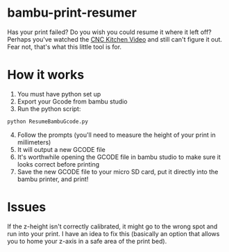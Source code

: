 # bambu-print-resumer
Has your print failed? Do you wish you could resume it where it left off? Perhaps you've watched the [CNC Kitchen Video](https://www.youtube.com/watch?v=-wjE8eDiKWg) and still can't figure it out. Fear not, that's what this little tool is for.

# How it works
1. You must have python set up
2. Export your Gcode from bambu studio
3. Run the python script:
```bash
python ResumeBambuGcode.py
```
4. Follow the prompts (you'll need to measure the height of your print in millimeters)
5. It will output a new GCODE file
6. It's worthwhile opening the GCODE file in bambu studio to make sure it looks correct before printing
7. Save the new GCODE file to your micro SD card, put it directly into the bambu printer, and print!

# Issues
If the z-height isn't correctly calibrated, it might go to the wrong spot and run into your print. I have an idea to fix this (basically an option that allows you to home your z-axis in a safe area of the print bed).
